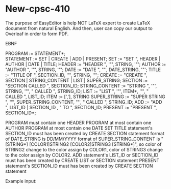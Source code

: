 # New-cpsc-410

The purpose of EasyEditor is help NOT LaTeX expert to create LaTeX document from natural English. And then, user can copy our output to Overleaf in order to form PDF.

EBNF

PROGRAM := STATEMENT*;\
STATEMENT := SET | CREATE | ADD | PRESENT;
SET := "SET ", HEADER | AUTHOR | DATE | TITLE;
HEADER := "HEADER ", '"', STRING, '"';
AUTHOR := "AUTHOR ", '"', STRING, '"';
DATE := "DATE ", '"', DATE_STRING, '"';
TITLE := "TITLE OF ", SECTION_ID, '"', STRING, '"';
CREATE := "CREATE ", SECTION | STRING_CONTENT | LIST | SUPER_STRING;
SECTION := "SECTION CALLED ", SECTION_ID;
STRING_CONTENT := "STRING ", '"', STRING, '"', " CALLED ", STRING_ID;
LIST := "LIST ", '"', ITEM*, '"', " CALLED ", LIST_ID;
ITEM := [','],  STRING
SUPER_STRING := "SUPER STRING ", '"', SUPER_STRING_CONTENT, '"', " CALLED ", STRING_ID;
ADD := "ADD ", LIST_ID | SECTION_ID , " TO ", SECTION_ID;
PRESENT := "PRESENT ", SECTION_ID*;

PROGRAM must contain one HEADER
PROGRAM at most contain one AUTHOR
PROGRAM at most contain one DATE
SET TITLE statement's SECTION_ID must has been created by CREATE SECTION statement
format of DATE_STRING is DD/MM/YYYY
format of SUPER_STRING_CONTENT is "[STRING*] [COLOR1]STRING2 [COLOR2]STRING3 [STRING*]",
so color of STRING2 change to the color assign by COLOR1, color of STRING3 change to the color assign by COLOR2.
ADD statement's LIST_ID or SECTION_ID must has been created by CREATE LIST or SECTION statement
PRESENT statement's SECTION_ID must has been created by CREATE SECTION statement

Example input:
